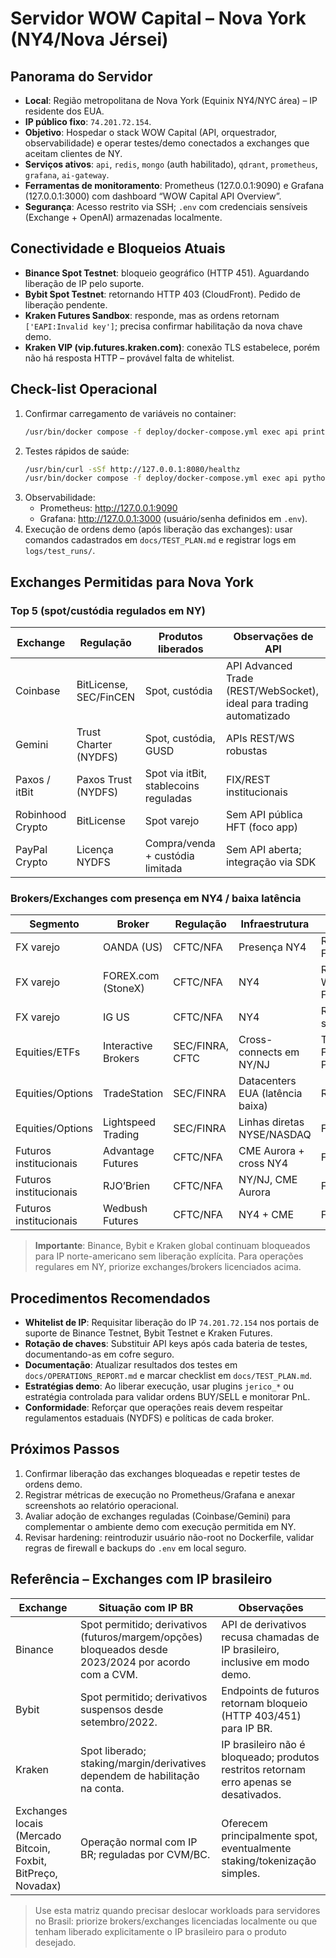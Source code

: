 # Servidor WOW Capital – Nova York (NY4/Nova Jérsei)

## Panorama do Servidor
- **Local**: Região metropolitana de Nova York (Equinix NY4/NYC área) – IP residente dos EUA.
- **IP público fixo**: `74.201.72.154`.
- **Objetivo**: Hospedar o stack WOW Capital (API, orquestrador, observabilidade) e operar testes/demo conectados a exchanges que aceitam clientes de NY.
- **Serviços ativos**: `api`, `redis`, `mongo` (auth habilitado), `qdrant`, `prometheus`, `grafana`, `ai-gateway`.
- **Ferramentas de monitoramento**: Prometheus (127.0.0.1:9090) e Grafana (127.0.0.1:3000) com dashboard “WOW Capital API Overview”.
- **Segurança**: Acesso restrito via SSH; `.env` com credenciais sensíveis (Exchange + OpenAI) armazenadas localmente.

## Conectividade e Bloqueios Atuais
- **Binance Spot Testnet**: bloqueio geográfico (HTTP 451). Aguardando liberação de IP pelo suporte.
- **Bybit Spot Testnet**: retornando HTTP 403 (CloudFront). Pedido de liberação pendente.
- **Kraken Futures Sandbox**: responde, mas as ordens retornam `['EAPI:Invalid key']`; precisa confirmar habilitação da nova chave demo.
- **Kraken VIP (vip.futures.kraken.com)**: conexão TLS estabelece, porém não há resposta HTTP – provável falta de whitelist.

## Check-list Operacional
1. Confirmar carregamento de variáveis no container:
   ```bash
   /usr/bin/docker compose -f deploy/docker-compose.yml exec api printenv | grep -E 'KRAKEN|BYBIT|BINANCE'
   ```
2. Testes rápidos de saúde:
   ```bash
   /usr/bin/curl -sSf http://127.0.0.1:8080/healthz
   /usr/bin/docker compose -f deploy/docker-compose.yml exec api python scripts/connection_tests.py
   ```
3. Observabilidade:
   - Prometheus: http://127.0.0.1:9090
   - Grafana: http://127.0.0.1:3000 (usuário/senha definidos em `.env`).
4. Execução de ordens demo (após liberação das exchanges): usar comandos cadastrados em `docs/TEST_PLAN.md` e registrar logs em `logs/test_runs/`.

## Exchanges Permitidas para Nova York

### Top 5 (spot/custódia regulados em NY)
| Exchange | Regulação | Produtos liberados | Observações de API |
|----------|-----------|--------------------|--------------------|
| Coinbase | BitLicense, SEC/FinCEN | Spot, custódia | API Advanced Trade (REST/WebSocket), ideal para trading automatizado |
| Gemini | Trust Charter (NYDFS) | Spot, custódia, GUSD | APIs REST/WS robustas |
| Paxos / itBit | Paxos Trust (NYDFS) | Spot via itBit, stablecoins reguladas | FIX/REST institucionais |
| Robinhood Crypto | BitLicense | Spot varejo | Sem API pública HFT (foco app) |
| PayPal Crypto | Licença NYDFS | Compra/venda + custódia limitada | Sem API aberta; integração via SDK |

### Brokers/Exchanges com presença em NY4 / baixa latência
| Segmento | Broker | Regulação | Infraestrutura | APIs |
|----------|--------|-----------|----------------|------|
| FX varejo | OANDA (US) | CFTC/NFA | Presença NY4 | REST v20, FIX |
| FX varejo | FOREX.com (StoneX) | CFTC/NFA | NY4 | REST + WebSocket, FIX |
| FX varejo | IG US | CFTC/NFA | NY4 | REST + streaming |
| Equities/ETFs | Interactive Brokers | SEC/FINRA, CFTC | Cross-connects em NY/NJ | TWS API, FIX, Client Portal |
| Equities/Options | TradeStation | SEC/FINRA | Datacenters EUA (latência baixa) | REST/WS |
| Equities/Options | Lightspeed Trading | SEC/FINRA | Linhas diretas NYSE/NASDAQ | FIX/SDK |
| Futuros institucionais | Advantage Futures | CFTC/NFA | CME Aurora + cross NY4 | FIX, iLink |
| Futuros institucionais | RJO’Brien | CFTC/NFA | NY/NJ, CME Aurora | FIX |
| Futuros institucionais | Wedbush Futures | CFTC/NFA | NY4 + CME | FIX |

> **Importante**: Binance, Bybit e Kraken global continuam bloqueados para IP norte-americano sem liberação explícita. Para operações regulares em NY, priorize exchanges/brokers licenciados acima.

## Procedimentos Recomendados
- **Whitelist de IP**: Requisitar liberação do IP `74.201.72.154` nos portais de suporte de Binance Testnet, Bybit Testnet e Kraken Futures.
- **Rotação de chaves**: Substituir API keys após cada bateria de testes, documentando-as em cofre seguro.
- **Documentação**: Atualizar resultados dos testes em `docs/OPERATIONS_REPORT.md` e marcar checklist em `docs/TEST_PLAN.md`.
- **Estratégias demo**: Ao liberar execução, usar plugins `jerico_*` ou estratégia controlada para validar ordens BUY/SELL e monitorar PnL.
- **Conformidade**: Reforçar que operações reais devem respeitar regulamentos estaduais (NYDFS) e políticas de cada broker.

## Próximos Passos
1. Confirmar liberação das exchanges bloqueadas e repetir testes de ordens demo.
2. Registrar métricas de execução no Prometheus/Grafana e anexar screenshots ao relatório operacional.
3. Avaliar adoção de exchanges reguladas (Coinbase/Gemini) para complementar o ambiente demo com execução permitida em NY.
4. Revisar hardening: reintroduzir usuário não-root no Dockerfile, validar regras de firewall e backups do `.env` em local seguro.

## Referência – Exchanges com IP brasileiro

| Exchange | Situação com IP BR | Observações |
|----------|--------------------|-------------|
| Binance | Spot permitido; derivativos (futuros/margem/opções) bloqueados desde 2023/2024 por acordo com a CVM. | API de derivativos recusa chamadas de IP brasileiro, inclusive em modo demo. |
| Bybit | Spot permitido; derivativos suspensos desde setembro/2022. | Endpoints de futuros retornam bloqueio (HTTP 403/451) para IP BR. |
| Kraken | Spot liberado; staking/margin/derivatives dependem de habilitação na conta. | IP brasileiro não é bloqueado; produtos restritos retornam erro apenas se desativados. |
| Exchanges locais (Mercado Bitcoin, Foxbit, BitPreço, Novadax) | Operação normal com IP BR; reguladas por CVM/BC. | Oferecem principalmente spot, eventualmente staking/tokenização simples. |

> Use esta matriz quando precisar deslocar workloads para servidores no Brasil: priorize brokers/exchanges licenciadas localmente ou que tenham liberado explicitamente o IP brasileiro para o produto desejado.
